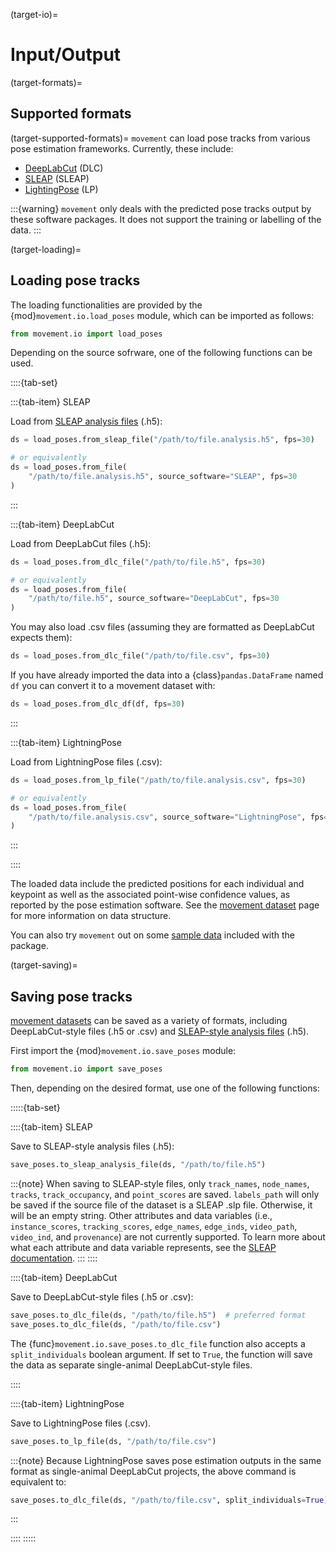 (target-io)=
# Input/Output

(target-formats)=
## Supported formats
(target-supported-formats)=
`movement` can load pose tracks from various pose estimation frameworks.
Currently, these include:
- [DeepLabCut](dlc:) (DLC)
- [SLEAP](sleap:) (SLEAP)
- [LightingPose](lp:) (LP)

:::{warning}
`movement` only deals with the predicted pose tracks output by these
software packages. It does not support the training or labelling of the data.
:::

(target-loading)=
## Loading pose tracks

The loading functionalities are provided by the
{mod}`movement.io.load_poses` module, which can be imported as follows:

```python
from movement.io import load_poses
```

Depending on the source sofrware, one of the following functions can be used.

::::{tab-set}

:::{tab-item} SLEAP

Load from [SLEAP analysis files](sleap:tutorials/analysis) (.h5):
```python
ds = load_poses.from_sleap_file("/path/to/file.analysis.h5", fps=30)

# or equivalently
ds = load_poses.from_file(
    "/path/to/file.analysis.h5", source_software="SLEAP", fps=30
)
```
:::

:::{tab-item} DeepLabCut

Load from DeepLabCut files (.h5):
```python
ds = load_poses.from_dlc_file("/path/to/file.h5", fps=30)

# or equivalently
ds = load_poses.from_file(
    "/path/to/file.h5", source_software="DeepLabCut", fps=30
)
```

You may also load .csv files
(assuming they are formatted as DeepLabCut expects them):
```python
ds = load_poses.from_dlc_file("/path/to/file.csv", fps=30)
```

If you have already imported the data into a {class}`pandas.DataFrame` named
`df` you can convert it to a movement dataset with:
```python
ds = load_poses.from_dlc_df(df, fps=30)
```
:::

:::{tab-item} LightningPose

Load from LightningPose files (.csv):
```python
ds = load_poses.from_lp_file("/path/to/file.analysis.csv", fps=30)

# or equivalently
ds = load_poses.from_file(
    "/path/to/file.analysis.csv", source_software="LightningPose", fps=30
)
```
:::

::::

The loaded data include the predicted positions for each individual and
keypoint as well as the associated point-wise confidence values, as reported by
the pose estimation software. See the [movement dataset](target-dataset) page
for more information on data structure.

You can also try `movement` out on some [sample data](target-sample-data)
included with the package.

(target-saving)=
## Saving pose tracks
[movement datasets](target-dataset) can be saved as a variety of
formats, including DeepLabCut-style files (.h5 or .csv) and
[SLEAP-style analysis files](sleap:tutorials/analysis) (.h5).

First import the {mod}`movement.io.save_poses` module:

```python
from movement.io import save_poses
```

Then, depending on the desired format, use one of the following functions:

:::::{tab-set}

::::{tab-item} SLEAP

Save to SLEAP-style analysis files (.h5):
```python
save_poses.to_sleap_analysis_file(ds, "/path/to/file.h5")
```

:::{note}
When saving to SLEAP-style files, only `track_names`, `node_names`, `tracks`, `track_occupancy`,
and `point_scores` are saved. `labels_path` will only be saved if the source
file of the dataset is a SLEAP .slp file. Otherwise, it will be an empty string.
Other attributes and data variables
(i.e., `instance_scores`, `tracking_scores`, `edge_names`, `edge_inds`, `video_path`,
`video_ind`, and `provenance`) are not currently supported. To learn more about what
each attribute and data variable represents, see the
[SLEAP documentation](sleap:api/sleap.info.write_tracking_h5.html#module-sleap.info.write_tracking_h5).
:::
::::

::::{tab-item} DeepLabCut

Save to DeepLabCut-style files (.h5 or .csv):
```python
save_poses.to_dlc_file(ds, "/path/to/file.h5")  # preferred format
save_poses.to_dlc_file(ds, "/path/to/file.csv")
```

The {func}`movement.io.save_poses.to_dlc_file` function also accepts
a `split_individuals` boolean argument. If set to `True`, the function will
save the data as separate single-animal DeepLabCut-style files.

::::

::::{tab-item} LightningPose

Save to LightningPose files (.csv).
```python
save_poses.to_lp_file(ds, "/path/to/file.csv")
```
:::{note}
Because LightningPose saves pose estimation outputs in the same format as single-animal
DeepLabCut projects, the above command is equivalent to:
```python
save_poses.to_dlc_file(ds, "/path/to/file.csv", split_individuals=True)
```
:::

::::
:::::
